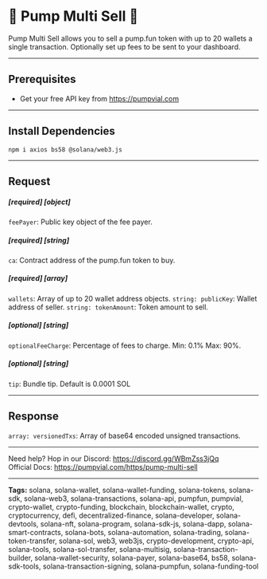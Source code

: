 # 🧪 Pump Multi Sell 🧪

Pump Multi Sell allows you to sell a pump.fun token with up to 20 wallets a single transaction. Optionally set up fees to be sent to your dashboard.

---

## Prerequisites

- Get your free API key from https://pumpvial.com

---

## Install Dependencies

`npm i axios bs58 @solana/web3.js`

---

## Request

##### [required] [object]

`feePayer`: Public key object of the fee payer.

##### [required] [string]

`ca`: Contract address of the pump.fun token to buy.

##### [required] [array]

`wallets`: Array of up to 20 wallet address objects.
`string: publicKey`: Wallet address of seller.
`string: tokenAmount`: Token amount to sell.

##### [optional] [string]

`optionalFeeCharge`: Percentage of fees to charge. Min: 0.1% Max: 90%.

##### [optional] [string]

`tip`: Bundle tip. Default is 0.0001 SOL

---

## Response

`array: versionedTxs`: Array of base64 encoded unsigned transactions.

---

Need help? Hop in our Discord: https://discord.gg/WBmZss3jQq  
Official Docs: https://pumpvial.com/https/pump-multi-sell

---

**Tags:** solana, solana-wallet, solana-wallet-funding, solana-tokens, solana-sdk, solana-web3, solana-transactions, solana-api, pumpfun, pumpvial, crypto-wallet, crypto-funding, blockchain, blockchain-wallet, crypto, cryptocurrency, defi, decentralized-finance, solana-developer, solana-devtools, solana-nft, solana-program, solana-sdk-js, solana-dapp, solana-smart-contracts, solana-bots, solana-automation, solana-trading, solana-token-transfer, solana-sol, web3, web3js, crypto-development, crypto-api, solana-tools, solana-sol-transfer, solana-multisig, solana-transaction-builder, solana-wallet-security, solana-payer, solana-base64, bs58, solana-sdk-tools, solana-transaction-signing, solana-pumpfun, solana-funding-tool
